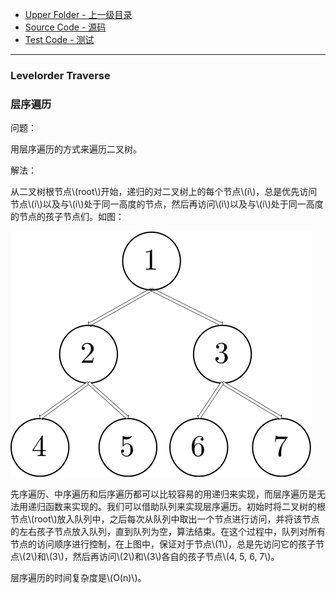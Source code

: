 * [Upper Folder - 上一级目录](../../)
* [Source Code - 源码](https://github.com/zhaochenyou/Way-to-Algorithm/blob/master/src/GraphTheory/Traverse/PostorderTraverse.hpp)
* [Test Code - 测试](https://github.com/zhaochenyou/Way-to-Algorithm/blob/master/src/GraphTheory/Traverse/PostorderTraverse.cpp)

--------

### Levelorder Traverse
### 层序遍历
<div>
问题：
<p id="i">用层序遍历的方式来遍历二叉树。 </p>
解法：
<p id="i">从二叉树根节点\(root\)开始，递归的对二叉树上的每个节点\(i\)，总是优先访问节点\(i\)以及与\(i\)处于同一高度的节点，然后再访问\(i\)以及与\(i\)处于同一高度的节点的孩子节点们。如图： </p>
<p id="c"><img src="../res/LevelorderTraverse1.svg" /></p>
<p id="i">先序遍历、中序遍历和后序遍历都可以比较容易的用递归来实现，而层序遍历是无法用递归函数来实现的。我们可以借助队列来实现层序遍历。初始时将二叉树的根节点\(root\)放入队列中，之后每次从队列中取出一个节点进行访问，并将该节点的左右孩子节点放入队列，直到队列为空，算法结束。在这个过程中，队列对所有节点的访问顺序进行控制，在上图中，保证对于节点\(1\)，总是先访问它的孩子节点\(2\)和\(3\)，然后再访问\(2\)和\(3\)各自的孩子节点\(4, 5, 6, 7\)。 </p>
<p id="i">层序遍历的时间复杂度是\(O(n)\)。 </p>
</div>

